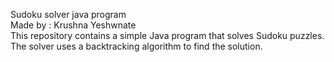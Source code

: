 Sudoku solver java program
<br>
Made by : Krushna Yeshwnate
<br>
This repository contains a simple Java program that solves Sudoku puzzles. The solver uses a backtracking algorithm to find the solution.
